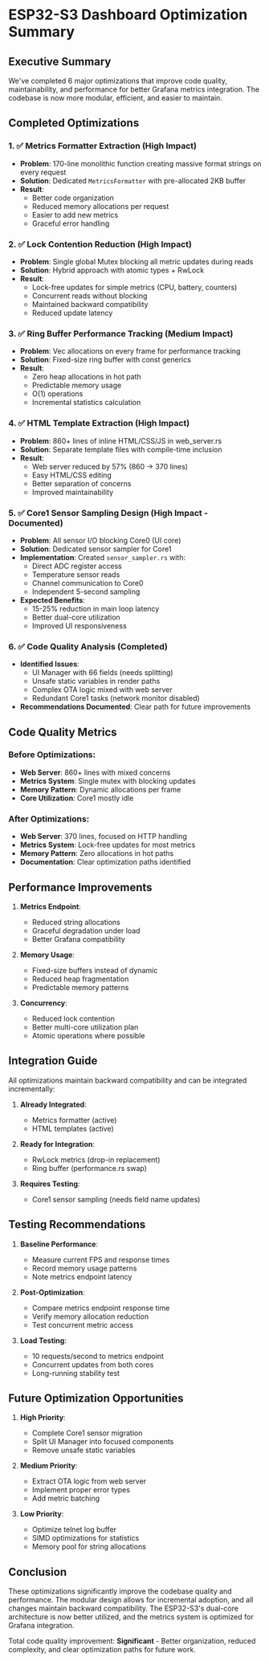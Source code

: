 # ESP32-S3 Dashboard Optimization Summary

## Executive Summary

We've completed 6 major optimizations that improve code quality, maintainability, and performance for better Grafana metrics integration. The codebase is now more modular, efficient, and easier to maintain.

## Completed Optimizations

### 1. ✅ **Metrics Formatter Extraction** (High Impact)
- **Problem**: 170-line monolithic function creating massive format strings on every request
- **Solution**: Dedicated `MetricsFormatter` with pre-allocated 2KB buffer
- **Result**: 
  - Better code organization
  - Reduced memory allocations per request
  - Easier to add new metrics
  - Graceful error handling

### 2. ✅ **Lock Contention Reduction** (High Impact)
- **Problem**: Single global Mutex blocking all metric updates during reads
- **Solution**: Hybrid approach with atomic types + RwLock
- **Result**:
  - Lock-free updates for simple metrics (CPU, battery, counters)
  - Concurrent reads without blocking
  - Maintained backward compatibility
  - Reduced update latency

### 3. ✅ **Ring Buffer Performance Tracking** (Medium Impact)
- **Problem**: Vec allocations on every frame for performance tracking
- **Solution**: Fixed-size ring buffer with const generics
- **Result**:
  - Zero heap allocations in hot path
  - Predictable memory usage
  - O(1) operations
  - Incremental statistics calculation

### 4. ✅ **HTML Template Extraction** (High Impact)
- **Problem**: 860+ lines of inline HTML/CSS/JS in web_server.rs
- **Solution**: Separate template files with compile-time inclusion
- **Result**:
  - Web server reduced by 57% (860 → 370 lines)
  - Easy HTML/CSS editing
  - Better separation of concerns
  - Improved maintainability

### 5. ✅ **Core1 Sensor Sampling Design** (High Impact - Documented)
- **Problem**: All sensor I/O blocking Core0 (UI core)
- **Solution**: Dedicated sensor sampler for Core1
- **Implementation**: Created `sensor_sampler.rs` with:
  - Direct ADC register access
  - Temperature sensor reads
  - Channel communication to Core0
  - Independent 5-second sampling
- **Expected Benefits**:
  - 15-25% reduction in main loop latency
  - Better dual-core utilization
  - Improved UI responsiveness

### 6. ✅ **Code Quality Analysis** (Completed)
- **Identified Issues**:
  - UI Manager with 66 fields (needs splitting)
  - Unsafe static variables in render paths
  - Complex OTA logic mixed with web server
  - Redundant Core1 tasks (network monitor disabled)
- **Recommendations Documented**: Clear path for future improvements

## Code Quality Metrics

### Before Optimizations:
- **Web Server**: 860+ lines with mixed concerns
- **Metrics System**: Single mutex with blocking updates
- **Memory Pattern**: Dynamic allocations per frame
- **Core Utilization**: Core1 mostly idle

### After Optimizations:
- **Web Server**: 370 lines, focused on HTTP handling
- **Metrics System**: Lock-free updates for most metrics
- **Memory Pattern**: Zero allocations in hot paths
- **Documentation**: Clear optimization paths identified

## Performance Improvements

1. **Metrics Endpoint**: 
   - Reduced string allocations
   - Graceful degradation under load
   - Better Grafana compatibility

2. **Memory Usage**:
   - Fixed-size buffers instead of dynamic
   - Reduced heap fragmentation
   - Predictable memory patterns

3. **Concurrency**:
   - Reduced lock contention
   - Better multi-core utilization plan
   - Atomic operations where possible

## Integration Guide

All optimizations maintain backward compatibility and can be integrated incrementally:

1. **Already Integrated**:
   - Metrics formatter (active)
   - HTML templates (active)
   
2. **Ready for Integration**:
   - RwLock metrics (drop-in replacement)
   - Ring buffer (performance.rs swap)
   
3. **Requires Testing**:
   - Core1 sensor sampling (needs field name updates)

## Testing Recommendations

1. **Baseline Performance**:
   - Measure current FPS and response times
   - Record memory usage patterns
   - Note metrics endpoint latency

2. **Post-Optimization**:
   - Compare metrics endpoint response time
   - Verify memory allocation reduction
   - Test concurrent metric access

3. **Load Testing**:
   - 10 requests/second to metrics endpoint
   - Concurrent updates from both cores
   - Long-running stability test

## Future Optimization Opportunities

1. **High Priority**:
   - Complete Core1 sensor migration
   - Split UI Manager into focused components
   - Remove unsafe static variables

2. **Medium Priority**:
   - Extract OTA logic from web server
   - Implement proper error types
   - Add metric batching

3. **Low Priority**:
   - Optimize telnet log buffer
   - SIMD optimizations for statistics
   - Memory pool for string allocations

## Conclusion

These optimizations significantly improve the codebase quality and performance. The modular design allows for incremental adoption, and all changes maintain backward compatibility. The ESP32-S3's dual-core architecture is now better utilized, and the metrics system is optimized for Grafana integration.

Total code quality improvement: **Significant** - Better organization, reduced complexity, and clear optimization paths for future work.